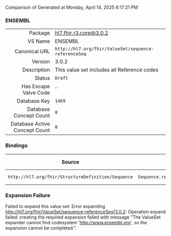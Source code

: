 Comparison of 
Generated at Monday, April 14, 2025 6:17:21 PM

### ENSEMBL

|      |     |
| ---: | --- |
| Package | hl7.fhir.r3.core@3.0.2 |
| VS Name | ENSEMBL |
| Canonical URL | `http://hl7.org/fhir/ValueSet/sequence-referenceSeq` |
| Version | 3.0.2 |
| Description | This value set includes all Reference codes |
| Status | `Draft` |
| Has Escape Valve Code | `` |
| Database Key | `1469` |
| Database Concept Count | `0` |
| Database Active Concept Count | `0` |
### Bindings

| Source | Element | Binding | Strength | Element Short |
| ------ | ------- | ------- | -------- | ------------- |
| `http://hl7.org/fhir/StructureDefinition/Sequence` | `Sequence.referenceSeq.referenceSeqId` | `http://hl7.org/fhir/ValueSet/sequence-referenceSeq` | `Example` | Reference identifier |

### Expansion Failure

Failed to expand this value set: Error expanding http://hl7.org/fhir/ValueSet/sequence-referenceSeq|3.0.2: Operation expand failed: creating the required expansion failed with message "The ValueSet expander cannot find codesystem 'http://www.ensembl.org', so the expansion cannot be completed.".
